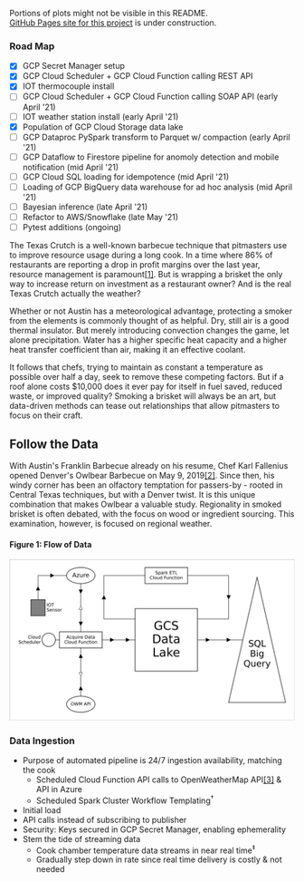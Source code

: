Portions of plots might not be visible in this README.<br/>
[GitHub Pages site for this project](https://wstoffers.github.io/owlbearBbq/) is under construction.

### Road Map
- [x] GCP Secret Manager setup
- [x] GCP Cloud Scheduler + GCP Cloud Function calling REST API
- [x] IOT thermocouple install
- [ ] GCP Cloud Scheduler + GCP Cloud Function calling SOAP API (early April '21)
- [ ] IOT weather station install (early April '21)
- [x] Population of GCP Cloud Storage data lake
- [ ] GCP Dataproc PySpark transform to Parquet w/ compaction (early April '21)
- [ ] GCP Dataflow to Firestore pipeline for anomoly detection and mobile notification (mid April '21)
- [ ] GCP Cloud SQL loading for idempotence (mid April '21)
- [ ] Loading of GCP BigQuery data warehouse for ad hoc analysis (mid April '21)
- [ ] Bayesian inference (late April '21)
- [ ] Refactor to AWS/Snowflake (late May '21)
- [ ] Pytest additions (ongoing)

The Texas Crutch is a well-known barbecue technique that pitmasters use to improve resource usage during a long cook. In a time where 86% of restaurants are reporting a drop in profit margins over the last year, resource management is paramount[[1]](#references). But is wrapping a brisket the only way to increase return on investment as a restaurant owner? And is the real Texas Crutch actually the weather?

Whether or not Austin has a meteorological advantage, protecting a smoker from the elements is commonly thought of as helpful. Dry, still air is a good thermal insulator. But merely introducing convection changes the game, let alone precipitation. Water has a higher specific heat capacity and a higher heat transfer coefficient than air, making it an effective coolant.

It follows that chefs, trying to maintain as constant a temperature as possible over half a day, seek to remove these competing factors. But if a roof alone costs $10,000 does it ever pay for itself in fuel saved, reduced waste, or improved quality? Smoking a brisket will always be an art, but data-driven methods can tease out relationships that allow pitmasters to focus on their craft.

## Follow the Data

With Austin's Franklin Barbecue already on his resume, Chef Karl Fallenius opened Denver's Owlbear Barbecue on May 9, 2019[[2]](#references). Since then, his windy corner has been an olfactory temptation for passers-by - rooted in Central Texas techniques, but with a Denver twist. It is this unique combination that makes Owlbear a valuable study. Regionality in smoked brisket is often debated, with the focus on wood or ingredient sourcing. This examination, however, is focused on regional weather.

#### Figure 1: Flow of Data
![Flow of Data](https://raw.githubusercontent.com/wstoffers/owlbearBbq/main/factor0/images/flowOfData.png)

### Data Ingestion

- Purpose of automated pipeline is 24/7 ingestion availability, matching the cook
    - Scheduled Cloud Function API calls to OpenWeatherMap API[[3]](#references) & API in Azure
    - Scheduled Spark Cluster Workflow Templating<sup>†</sup>
- Initial load
- API calls instead of subscribing to publisher
- Security: Keys secured in GCP Secret Manager, enabling ephemerality
- Stem the tide of streaming data
    - Cook chamber temperature data streams in near real time<sup>‡</sup>
    - Gradually step down in rate since real time delivery is costly & not needed